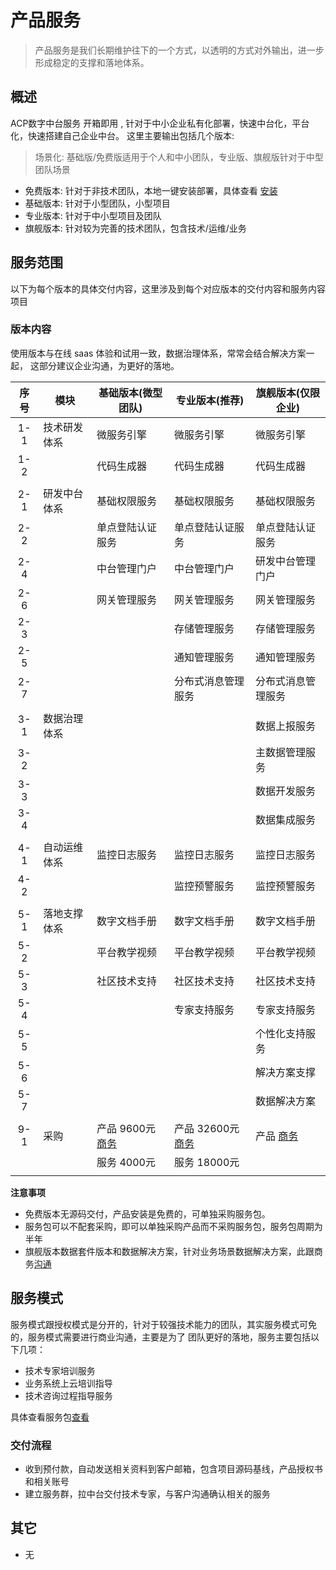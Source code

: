 # 产品服务

> 产品服务是我们长期维护往下的一个方式，以透明的方式对外输出，进一步形成稳定的支撑和落地体系。

## 概述

ACP数字中台服务 开箱即用 , 针对于中小企业私有化部署，快速中台化，平台化，快速搭建自己企业中台。
这里主要输出包括几个版本:

> 场景化: 基础版/免费版适用于个人和中小团队，专业版、旗舰版针对于中型团队场景

- 免费版本: 针对于非技术团队，本地一键安装部署，具体查看 [安装](/operation/81_install/)
- 基础版本: 针对于小型团队，小型项目
- 专业版本: 针对于中小型项目及团队
- 旗舰版本: 针对较为完善的技术团队，包含技术/运维/业务


## 服务范围

以下为每个版本的具体交付内容，这里涉及到每个对应版本的交付内容和服务内容项目

### 版本内容

使用版本与在线 saas 体验和试用一致，数据治理体系，常常会结合解决方案一起，
这部分建议企业沟通，为更好的落地。

| 序号 | 模块         | 基础版本(微型团队)         | 专业版本(推荐)              | 旗舰版本(仅限企业)   |
|:----:|--------------|----------------------------|-----------------------------|----------------------|
| 1-1  | 技术研发体系 | 微服务引擎                 | 微服务引擎                  | 微服务引擎           |
| 1-2  |              | 代码生成器                 | 代码生成器                  | 代码生成器           |
|      |              |                            |                             |                      |
| 2-1  | 研发中台体系 | 基础权限服务               | 基础权限服务                | 基础权限服务         |
| 2-2  |              | 单点登陆认证服务           | 单点登陆认证服务            | 单点登陆认证服务     |
| 2-4  |              | 中台管理门户               | 中台管理门户                | 研发中台管理门户     |
| 2-6  |              | 网关管理服务               | 网关管理服务                | 网关管理服务         |
| 2-3  |              |                            | 存储管理服务                | 存储管理服务         |
| 2-5  |              |                            | 通知管理服务                | 通知管理服务         |
| 2-7  |              |                            | 分布式消息管理服务          | 分布式消息管理服务   |
|      |              |                            |                             |                      |
| 3-1  | 数据治理体系 |                            |                             | 数据上报服务         |
| 3-2  |              |                            |                             | 主数据管理服务       |
| 3-3  |              |                            |                             | 数据开发服务         |
| 3-4  |              |                            |                             | 数据集成服务         |
|      |              |                            |                             |                      |
| 4-1  | 自动运维体系 | 监控日志服务               | 监控日志服务                | 监控日志服务         |
| 4-2  |              |                            | 监控预警服务                | 监控预警服务         |
|      |              |                            |                             |                      |
| 5-1  | 落地支撑体系 | 数字文档手册               | 数字文档手册                | 数字文档手册         |
| 5-2  |              | 平台教学视频               | 平台教学视频                | 平台教学视频         |
| 5-3  |              | 社区技术支持               | 社区技术支持                | 社区技术支持         |
| 5-4  |              |                            | 专家支持服务                | 专家支持服务         |
| 5-5  |              |                            |                             | 个性化支持服务       |
| 5-6  |              |                            |                             | 解决方案支撑         |
| 5-7  |              |                            |                             | 数据解决方案         |
|      |              |                            |                             |                      |
| 9-1  | 采购         | 产品 9600元[商务][base_01] | 产品 32600元[商务][base_02] | 产品 [商务][base_03] |
|      |              | 服务 4000元                | 服务 18000元                |                      |
|      |              |                            |                             |                      |

[base_00]: http://cloud.linesno.com
[base_01]: ./04_商务沟通.md
[base_01_s]: http://cloud.linesno.com
[base_02]: ./04_商务沟通.md
[base_02_s]: http://cloud.linesno.com
[base_03]: ./04_商务沟通.md
[base_03_s]: http://cloud.linesno.com

**注意事项**

- 免费版本无源码交付，产品安装是免费的，可单独采购服务包。
- 服务包可以不配套采购，即可以单独采购产品而不采购服务包，服务包周期为半年
- 旗舰版本数据套件版本和数据解决方案，针对业务场景数据解决方案，此跟商务[沟通](./04_商务沟通.md )

## 服务模式

服务模式跟授权模式是分开的，针对于较强技术能力的团队，其实服务模式可免的，服务模式需要进行商业沟通，主要是为了
团队更好的落地，服务主要包括以下几项：

- 技术专家培训服务
- 业务系统上云培训指导
- 技术咨询过程指导服务

具体查看服务包[查看](./03_%E6%9C%8D%E5%8A%A1%E5%86%85%E5%AE%B9.md)

### 交付流程

- 收到预付款，自动发送相关资料到客户邮箱，包含项目源码基线，产品授权书和相关账号
- 建立服务群，拉中台交付技术专家，与客户沟通确认相关的服务

## 其它

- 无

<style type="css">
.prices_table table{
  th:first-of-type {
      width: 50px;
  }
  th:nth-of-type(2) {
      width: 120px;
  }
}
</style>
